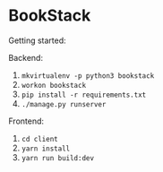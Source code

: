# BookStack

Getting started:

Backend:

1. `mkvirtualenv -p python3 bookstack`
2. `workon bookstack`
3. `pip install -r requirements.txt`
4. `./manage.py runserver`

Frontend:

1. `cd client`
2. `yarn install`
3. `yarn run build:dev`